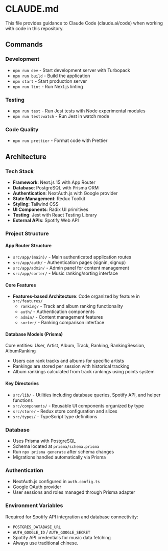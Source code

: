 # CLAUDE.md

This file provides guidance to Claude Code (claude.ai/code) when working with code in this repository.

## Commands

### Development
- `npm run dev` - Start development server with Turbopack
- `npm run build` - Build the application
- `npm start` - Start production server
- `npm run lint` - Run Next.js linting

### Testing
- `npm run test` - Run Jest tests with Node experimental modules
- `npm run test:watch` - Run Jest in watch mode

### Code Quality
- `npm run prettier` - Format code with Prettier

## Architecture

### Tech Stack
- **Framework**: Next.js 15 with App Router
- **Database**: PostgreSQL with Prisma ORM
- **Authentication**: NextAuth.js with Google provider
- **State Management**: Redux Toolkit
- **Styling**: Tailwind CSS
- **UI Components**: Radix UI primitives
- **Testing**: Jest with React Testing Library
- **External APIs**: Spotify Web API

### Project Structure

#### App Router Structure
- `src/app/(main)/` - Main authenticated application routes
- `src/app/auth/` - Authentication pages (signin, signup)
- `src/app/admin/` - Admin panel for content management
- `src/app/sorter/` - Music ranking/sorting interface

#### Core Features
- **Features-based Architecture**: Code organized by feature in `src/features/`
  - `ranking/` - Track and album ranking functionality
  - `auth/` - Authentication components
  - `admin/` - Content management features
  - `sorter/` - Ranking comparison interface

#### Database Models (Prisma)
Core entities: User, Artist, Album, Track, Ranking, RankingSession, AlbumRanking
- Users can rank tracks and albums for specific artists
- Rankings are stored per session with historical tracking
- Album rankings calculated from track rankings using points system

#### Key Directories
- `src/lib/` - Utilities including database queries, Spotify API, and helper functions
- `src/components/` - Reusable UI components organized by type
- `src/store/` - Redux store configuration and slices
- `src/types/` - TypeScript type definitions

### Database
- Uses Prisma with PostgreSQL
- Schema located at `prisma/schema.prisma`
- Run `npx prisma generate` after schema changes
- Migrations handled automatically via Prisma

### Authentication
- NextAuth.js configured in `auth.config.ts` 
- Google OAuth provider
- User sessions and roles managed through Prisma adapter

### Environment Variables
Required for Spotify API integration and database connectivity:
- `POSTGRES_DATABASE_URL`
- `AUTH_GOOGLE_ID` / `AUTH_GOOGLE_SECRET`
- Spotify API credentials for music data fetching
- Always use traditional chinese.